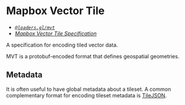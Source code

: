 # Mapbox Vector Tile

- *[`@loaders.gl/mvt`](/docs/modules/mvt)*
- *[Mapbox Vector Tile Specification](https://github.com/mapbox/vector-tile-spec)*

A specification for encoding tiled vector data.

MVT is a protobuf-encoded format that defines geospatial geometries.

## Metadata

It is often useful to have global metadata about a tileset. A common complementary format for encoding tileset metadata is [TileJSON](./tilejson).



